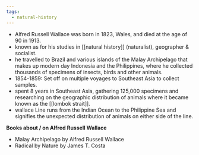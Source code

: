 ```yaml
---
tags:
  - natural-history
---
```


- Alfred Russell Wallace was born in 1823, Wales, and died at the age of 90 in 1913.  
- known as for his studies in [[natural history]] (naturalist), geographer & socialist. 
- he travelled to Brazil and various islands of the Malay Archipelago that makes up modern day Indonesia and the Philippines, where he collected thousands of specimens of insects, birds and other animals. 
- 1854-1859: Set off on multiple voyages to Southeast Asia to collect samples.
- spent 8 years in Southeast Asia, gathering 125,000 specimens and researching on the geographic distribution of animals where it became known as the [[lombok strait]]. 
- wallace Line runs from the Indian Ocean to the Philippine Sea and signifies the unexpected distribution of animals on either side of the line. 

**Books about / on Alfred Russell Wallace**
- Malay Archipelago by Alfred Russell Wallace
- Radical by Nature by James T. Costa